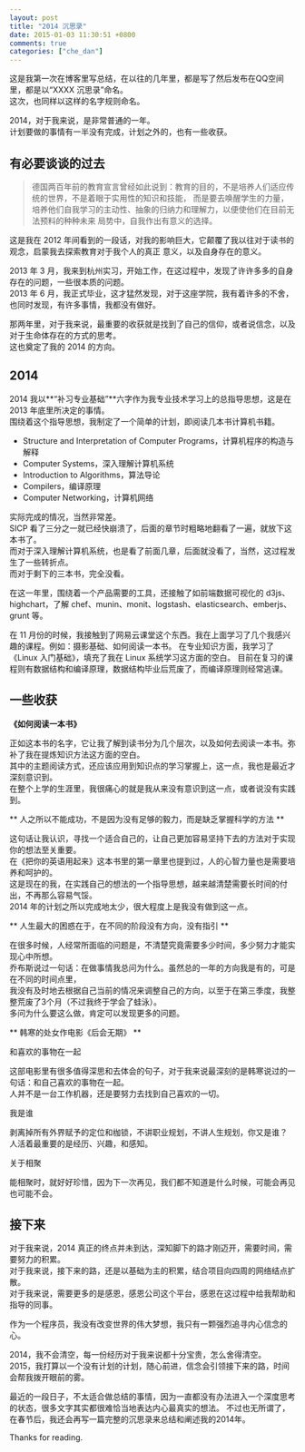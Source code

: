 ```yaml
---
layout: post
title: "2014 沉思录"
date: 2015-01-03 11:30:51 +0800
comments: true
categories: ["che_dan"]
---
```


这是我第一次在博客里写总结，在以往的几年里，都是写了然后发布在QQ空间里，都是以“XXXX 沉思录”命名。<br/>
这次，也同样以这样的名字规则命名。<br/>

2014，对于我来说，是非常普通的一年。<br/>
计划要做的事情有一半没有完成，计划之外的，也有一些收获。

## 有必要谈谈的过去

> 德国两百年前的教育宣言曾经如此说到：教育的目的，不是培养人们适应传统的世界，不是着眼于实用性的知识和技能，
而是要去唤醒学生的力量，培养他们自我学习的主动性、抽象的归纳力和理解力，以便使他们在目前无法预料的种种未来
局势中，自我作出有意义的选择。

这是我在 2012 年间看到的一段话，对我的影响巨大，它颠覆了我以往对于读书的观念，启蒙我去探索教育对于我个人的真正
意义，以及自身存在的意义。

2013 年 3 月，我来到杭州实习，开始工作，在这过程中，发现了许许多多的自身存在的问题，一些很本质的问题。<br/>
2013 年 6 月，我正式毕业，这才猛然发现，对于这座学院，我有着许多的不舍，也同时发现，有许多事情，我都没有做好。

那两年里，对于我来说，最重要的收获就是找到了自己的信仰，或者说信念，以及对于生命体存在的方式的思考。<br/>
这也奠定了我的 2014 的方向。

## 2014

2014 我以**“补习专业基础”**六字作为我专业技术学习上的总指导思想，这是在 2013 年底里所决定的事情。<br/>
围绕着这个指导思想，我制定了一个简单的计划，即阅读几本书计算机书籍。

- Structure and Interpretation of Computer Programs，计算机程序的构造与解释
- Computer Systems，深入理解计算机系统
- Introduction to Algorithms，算法导论
- Compilers，编译原理
- Computer Networking，计算机网络

实际完成的情况，当然非常差。<br/>
SICP 看了三分之一就已经快崩溃了，后面的章节时粗略地翻看了一遍，就放下这本书了。<br/>
而对于深入理解计算机系统，也是看了前面几章，后面就没看了，当然，这过程发生了一些转折点。<br/>
而对于剩下的三本书，完全没看。

在这一年里，围绕着一个产品需要的工具，还接触了如前端数据可视化的 d3js、highchart，了解 chef、munin、monit、logstash、elasticsearch、emberjs、grunt 等。

在 11 月份的时候，我接触到了网易云课堂这个东西。我在上面学习了几个我感兴趣的课程。例如：摄影基础、如何阅读一本书。
在专业知识方面，我学习了《Linux 入门基础》，填充了我在 Linux 系统学习这方面的空白。
目前在复习的课程则有数据结构和编译原理，数据结构毕业后荒废了，而编译原理则经常逃课。

## 一些收获

**《如何阅读一本书》**

  正如这本书的名字，它让我了解到读书分为几个层次，以及如何去阅读一本书。弥补了我在提炼知识方法这方面的空白。<br/>
  其中的主题阅读方式，还应该应用到知识点的学习掌握上，这一点，我也是最近才深刻意识到。<br/>
  在整个上学的生涯里，我很痛心的就是我从来没有意识到这一点，或者说没有实践到。

** 人之所以不能成功，不是因为没有足够的毅力，而是缺乏掌握科学的方法 **

  这句话让我认识，寻找一个适合自己的，让自己更加容易坚持下去的方法对于实现你的想法至关重要。<br/>
  在《把你的英语用起来》这本书里的第一章里也提到过，人的心智力量也是需要培养和呵护的。<br/>
  这是现在的我，在实践自己的想法的一个指导思想，越来越清楚需要长时间的付出，不再那么容易气馁。<br/>
  2014 年的计划之所以完成地太少，很大程度上是我没有做到这一点。

** 人生最大的困惑在于，在不同的阶段没有方向，没有指引 **

  在很多时候，人经常所面临的问题是，不清楚究竟需要多少时间，多少努力才能实现心中所想。<br/>
  乔布斯说过一句话：在做事情我总问为什么。虽然总的一年的方向我是有的，可是在不同的时间点里，<br/>
  我没有及时地去根据自己当前的情况来调整自己的方向，以至于在第三季度，我整整荒废了3个月（不过我终于学会了蛙泳）。<br/>
  多问为什么要这么做，肯定可以发现更多的问题。

** 韩寒的处女作电影《后会无期》 **

  和喜欢的事物在一起

  这部电影里有很多值得深思和去体会的句子，对于我来说最深刻的是韩寒说过的一句话：和自己喜欢的事物在一起。<br/>
  人并不是一台工作机器，还是要努力去找到自己喜欢的一切。<br/>

  我是谁

  剥离掉所有外界赋予的定位和枷锁，不讲职业规划，不讲人生规划，你又是谁？<br/>
  人活着最重要的是经历、兴趣，和感知。<br/>

  关于相聚

  能相聚时，就好好珍惜，因为下一次再见，我们都不知道是什么时候，可能会再见也可能不会。

## 接下来

  对于我来说，2014 真正的终点并未到达，深知脚下的路才刚迈开，需要时间，需要努力的积累。<br/>
  对于我来说，接下来的路，还是以基础为主的积累，结合项目向四周的网络结点扩散。<br/>
  对于我来说，需要更多的是感恩，感恩公司这个平台，感恩在这过程中给我帮助和指导的同事。

  作为一个程序员，我没有改变世界的伟大梦想，我只有一颗强烈追寻内心信念的心。

  2014，我不会清空，每一份经历对于我来说都十分宝贵，怎么舍得清空。<br/>
  2015，我打算以一个没有计划的计划，随心前进，信念会引领接下来的路，时间会帮我拨开眼前的雾。

  最近的一段日子，不太适合做总结的事情，因为一直都没有办法进入一个深度思考的状态，很多文字其实都很难恰当地表达内心最真实的想法。
  不过也无所谓了，在春节后，我还会再写一篇完整的沉思录来总结和阐述我的2014年。

  Thanks for reading.
